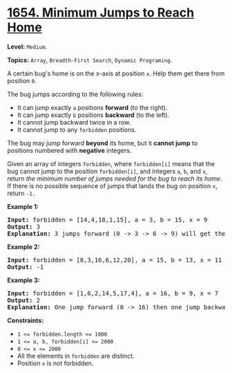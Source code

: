 # [1654. Minimum Jumps to Reach Home](https://leetcode.com/problems/minimum-jumps-to-reach-home/)

**Level:** `Medium`.

**Topics:** `Array`, `Breadth-First Search`, `Dynamic Programing`.

A certain bug's home is on the x-axis at position <code>x</code>. Help them get there from position <code>0</code>.

The bug jumps according to the following rules:

<ul>
 <li>It can jump exactly <code>a</code> positions <strong>forward</strong> (to the right).</li>
 <li>It can jump exactly <code>b</code> positions <strong>backward</strong> (to the left).</li>
 <li>It cannot jump backward twice in a row.</li>
 <li>It cannot jump to any <code>forbidden</code> positions.</li>
</ul>

The bug may jump forward <strong>beyond</strong> its home, but it <strong>cannot jump</strong> to positions numbered with <strong>negative</strong> integers.

Given an array of integers <code>forbidden</code>, where <code>forbidden[i]</code> means that the bug cannot jump to the position <code>forbidden[i]</code>, and integers <code>a</code>, <code>b</code>, and <code>x</code>, return <em>the minimum number of jumps needed for the bug to reach its home</em>. If there is no possible sequence of jumps that lands the bug on position <code>x</code>, return <code>-1.</code>

<strong>Example 1:</strong>

<pre><strong>Input:</strong> forbidden = [14,4,18,1,15], a = 3, b = 15, x = 9
<strong>Output:</strong> 3
<strong>Explanation:</strong> 3 jumps forward (0 -&gt; 3 -&gt; 6 -&gt; 9) will get the bug home.
</pre>

<strong>Example 2:</strong>

<pre><strong>Input:</strong> forbidden = [8,3,16,6,12,20], a = 15, b = 13, x = 11
<strong>Output:</strong> -1
</pre>

<strong>Example 3:</strong>

<pre><strong>Input:</strong> forbidden = [1,6,2,14,5,17,4], a = 16, b = 9, x = 7
<strong>Output:</strong> 2
<strong>Explanation:</strong> One jump forward (0 -&gt; 16) then one jump backward (16 -&gt; 7) will get the bug home.
</pre>

<strong>Constraints:</strong>

<ul>
 <li><code>1 &lt;= forbidden.length &lt;= 1000</code></li>
 <li><code>1 &lt;= a, b, forbidden[i] &lt;= 2000</code></li>
 <li><code>0 &lt;= x &lt;= 2000</code></li>
 <li>All the elements in <code>forbidden</code> are distinct.</li>
 <li>Position <code>x</code> is not forbidden.</li>
</ul>
